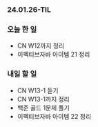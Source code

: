 ### 24.01.26-TIL
### 오늘 한 일
- CN W12까지 정리
- 이펙티브자바 아이템 21 정리

### 내일 할 일
- CN W13-1 듣기
- CN W13-1까지 정리
- 백준 골드 1문제 풀기
- 이펙티브자바 아이템 22 정리
